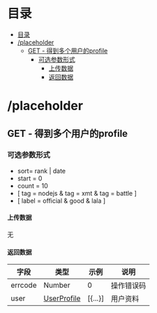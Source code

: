 # 目录
- [目录](#%E7%9B%AE%E5%BD%95)
- [/placeholder](#placeholder)
    - [GET - 得到多个用户的profile](#get---%E5%BE%97%E5%88%B0%E5%A4%9A%E4%B8%AA%E7%94%A8%E6%88%B7%E7%9A%84profile)
        - [可选参数形式](#%E5%8F%AF%E9%80%89%E5%8F%82%E6%95%B0%E5%BD%A2%E5%BC%8F)
            - [上传数据](#%E4%B8%8A%E4%BC%A0%E6%95%B0%E6%8D%AE)
            - [返回数据](#%E8%BF%94%E5%9B%9E%E6%95%B0%E6%8D%AE)

# /placeholder
## GET - 得到多个用户的profile
### 可选参数形式
+ sort= rank | date
+ start = 0
+ count = 10
+ [ tag = nodejs & tag = xmt & tag = battle ]
+ [ label = official & good & lala ]

#### 上传数据
无

#### 返回数据
| 字段    | 类型   | 示例    | 说明       |
| ------- | ------ | ------- | ---------- |
| errcode | Number | 0       | 操作错误码 |
| user    | [UserProfile](../../type/user-profile.md)   | [{...}] | 用户资料   |

